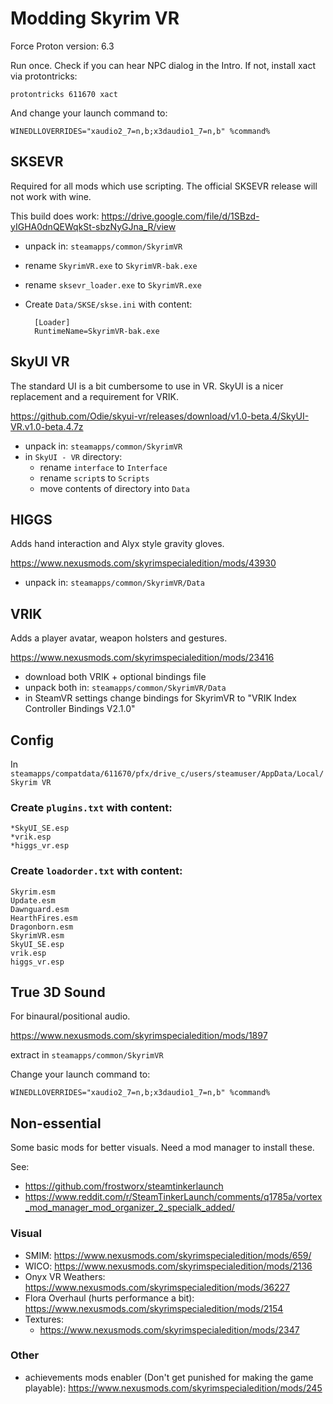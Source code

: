 # Modding Skyrim VR

Force Proton version: 6.3

Run once. Check if you can hear NPC dialog in the Intro. 
If not, install xact via protontricks:

	protontricks 611670 xact

And change your launch command to:

	WINEDLLOVERRIDES="xaudio2_7=n,b;x3daudio1_7=n,b" %command%

## SKSEVR

Required for all mods which use scripting.
The official SKSEVR release will not work with wine.

This build does work: https://drive.google.com/file/d/1SBzd-yIGHA0dnQEWqkSt-sbzNyGJna_R/view

- unpack in: `steamapps/common/SkyrimVR`
- rename `SkyrimVR.exe` to `SkyrimVR-bak.exe`
- rename `sksevr_loader.exe` to `SkyrimVR.exe`
- Create `Data/SKSE/skse.ini` with content:

		[Loader]
		RuntimeName=SkyrimVR-bak.exe 



## SkyUI VR

The standard UI is a bit cumbersome to use in VR. 
SkyUI is a nicer replacement and a requirement for VRIK.

https://github.com/Odie/skyui-vr/releases/download/v1.0-beta.4/SkyUI-VR.v1.0-beta.4.7z

- unpack in: `steamapps/common/SkyrimVR`
- in `SkyUI - VR` directory:
  - rename `interface` to `Interface`
  - rename `script`s to `Scripts`
  - move contents of directory into `Data`

## HIGGS

Adds hand interaction and Alyx style gravity gloves.

https://www.nexusmods.com/skyrimspecialedition/mods/43930

- unpack in: `steamapps/common/SkyrimVR/Data`


## VRIK

Adds a player avatar, weapon holsters and gestures.

https://www.nexusmods.com/skyrimspecialedition/mods/23416

- download both VRIK + optional bindings file
- unpack both in: `steamapps/common/SkyrimVR/Data`
- in SteamVR settings change bindings for SkyrimVR to "VRIK Index Controller Bindings V2.1.0"

## Config

In `steamapps/compatdata/611670/pfx/drive_c/users/steamuser/AppData/Local/Skyrim VR`

### Create `plugins.txt` with content:

	*SkyUI_SE.esp
	*vrik.esp
	*higgs_vr.esp


### Create `loadorder.txt` with content:

	Skyrim.esm
	Update.esm
	Dawnguard.esm
	HearthFires.esm
	Dragonborn.esm
	SkyrimVR.esm
	SkyUI_SE.esp
	vrik.esp
	higgs_vr.esp


## True 3D Sound

For binaural/positional audio.

https://www.nexusmods.com/skyrimspecialedition/mods/1897

extract in `steamapps/common/SkyrimVR`

Change your launch command to:

	WINEDLLOVERRIDES="xaudio2_7=n,b;x3daudio1_7=n,b" %command%


## Non-essential

Some basic mods for better visuals.
Need a mod manager to install these.

See:
- https://github.com/frostworx/steamtinkerlaunch
- https://www.reddit.com/r/SteamTinkerLaunch/comments/q1785a/vortex_mod_manager_mod_organizer_2_specialk_added/

### Visual
- SMIM: https://www.nexusmods.com/skyrimspecialedition/mods/659/
- WICO: https://www.nexusmods.com/skyrimspecialedition/mods/2136
- Onyx VR Weathers: https://www.nexusmods.com/skyrimspecialedition/mods/36227
- Flora Overhaul (hurts performance a bit): https://www.nexusmods.com/skyrimspecialedition/mods/2154
- Textures:
	- https://www.nexusmods.com/skyrimspecialedition/mods/2347

### Other
- achievements mods enabler (Don't get punished for making the game playable): https://www.nexusmods.com/skyrimspecialedition/mods/245
